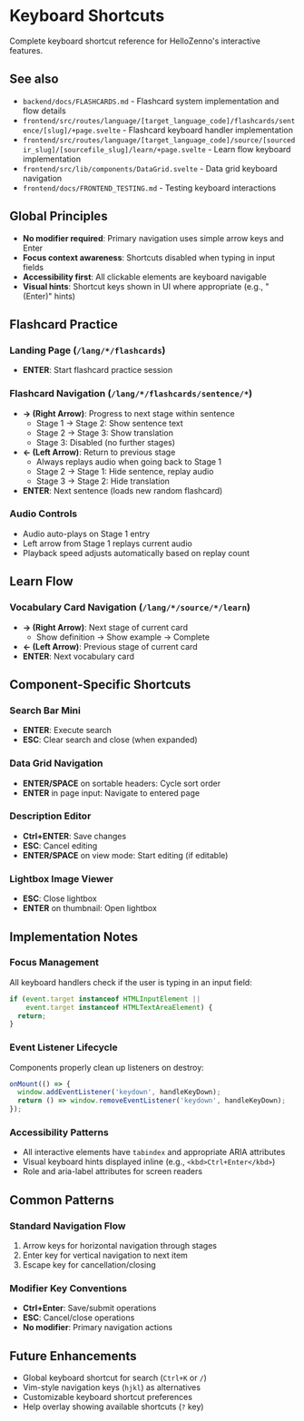 # Keyboard Shortcuts

Complete keyboard shortcut reference for HelloZenno's interactive features.

## See also

- `backend/docs/FLASHCARDS.md` - Flashcard system implementation and flow details
- `frontend/src/routes/language/[target_language_code]/flashcards/sentence/[slug]/+page.svelte` - Flashcard keyboard handler implementation
- `frontend/src/routes/language/[target_language_code]/source/[sourcedir_slug]/[sourcefile_slug]/learn/+page.svelte` - Learn flow keyboard implementation
- `frontend/src/lib/components/DataGrid.svelte` - Data grid keyboard navigation
- `frontend/docs/FRONTEND_TESTING.md` - Testing keyboard interactions

## Global Principles

- **No modifier required**: Primary navigation uses simple arrow keys and Enter
- **Focus context awareness**: Shortcuts disabled when typing in input fields
- **Accessibility first**: All clickable elements are keyboard navigable
- **Visual hints**: Shortcut keys shown in UI where appropriate (e.g., "(Enter)" hints)

## Flashcard Practice

### Landing Page (`/lang/*/flashcards`)
- **ENTER**: Start flashcard practice session

### Flashcard Navigation (`/lang/*/flashcards/sentence/*`)
- **→ (Right Arrow)**: Progress to next stage within sentence
  - Stage 1 → Stage 2: Show sentence text
  - Stage 2 → Stage 3: Show translation
  - Stage 3: Disabled (no further stages)
- **← (Left Arrow)**: Return to previous stage
  - Always replays audio when going back to Stage 1
  - Stage 2 → Stage 1: Hide sentence, replay audio
  - Stage 3 → Stage 2: Hide translation
- **ENTER**: Next sentence (loads new random flashcard)

### Audio Controls
- Audio auto-plays on Stage 1 entry
- Left arrow from Stage 1 replays current audio
- Playback speed adjusts automatically based on replay count

## Learn Flow

### Vocabulary Card Navigation (`/lang/*/source/*/learn`)
- **→ (Right Arrow)**: Next stage of current card
  - Show definition → Show example → Complete
- **← (Left Arrow)**: Previous stage of current card
- **ENTER**: Next vocabulary card

## Component-Specific Shortcuts

### Search Bar Mini
- **ENTER**: Execute search
- **ESC**: Clear search and close (when expanded)

### Data Grid Navigation
- **ENTER/SPACE** on sortable headers: Cycle sort order
- **ENTER** in page input: Navigate to entered page

### Description Editor
- **Ctrl+ENTER**: Save changes
- **ESC**: Cancel editing
- **ENTER/SPACE** on view mode: Start editing (if editable)

### Lightbox Image Viewer
- **ESC**: Close lightbox
- **ENTER** on thumbnail: Open lightbox

## Implementation Notes

### Focus Management
All keyboard handlers check if the user is typing in an input field:
```javascript
if (event.target instanceof HTMLInputElement ||
    event.target instanceof HTMLTextAreaElement) {
  return;
}
```

### Event Listener Lifecycle
Components properly clean up listeners on destroy:
```javascript
onMount(() => {
  window.addEventListener('keydown', handleKeyDown);
  return () => window.removeEventListener('keydown', handleKeyDown);
});
```

### Accessibility Patterns
- All interactive elements have `tabindex` and appropriate ARIA attributes
- Visual keyboard hints displayed inline (e.g., `<kbd>Ctrl+Enter</kbd>`)
- Role and aria-label attributes for screen readers

## Common Patterns

### Standard Navigation Flow
1. Arrow keys for horizontal navigation through stages
2. Enter key for vertical navigation to next item
3. Escape key for cancellation/closing

### Modifier Key Conventions
- **Ctrl+Enter**: Save/submit operations
- **ESC**: Cancel/close operations
- **No modifier**: Primary navigation actions

## Future Enhancements

- Global keyboard shortcut for search (`Ctrl+K` or `/`)
- Vim-style navigation keys (`hjkl`) as alternatives
- Customizable keyboard shortcut preferences
- Help overlay showing available shortcuts (`?` key)